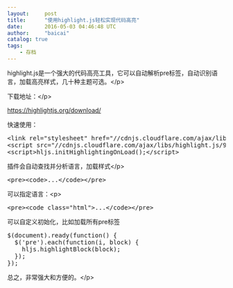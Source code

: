 ```yaml
---
layout:     post
title:      "使用highlight.js轻松实现代码高亮"
date:       2016-05-03 04:46:48 UTC
author:     "baicai"
catalog: true
tags:
    - 存档
---
```


<p></p><p>highlight.js是一个强大的代码高亮工具，它可以自动解析pre标签，自动识别语言，加载高亮样式，几十种主题可选。&lt;/p><p>下载地址：&lt;/p><p><a href="https://highlightjs.org/download/">https://highlightjs.org/download/</a></p><p>快速使用：</p><pre>&lt;link rel="stylesheet" href="//cdnjs.cloudflare.com/ajax/libs/highlight.js/9.3.0/styles/default.min.css"&gt;
&lt;script src="//cdnjs.cloudflare.com/ajax/libs/highlight.js/9.3.0/highlight.min.js"&gt;&lt;/script&gt;
&lt;script&gt;hljs.initHighlightingOnLoad();&lt;/script&gt;<br></pre><p>插件会自动查找并分析语言，加载样式&lt;/p><p></p><pre>&lt;pre&gt;&lt;code&gt;...&lt;/code&gt;&lt;/pre&gt;<br></pre>可以指定语言：&lt;p></p><pre>&lt;pre&gt;&lt;code class="html"&gt;...&lt;/code&gt;&lt;/pre&gt;<br></pre><p>可以自定义初始化，比如加载所有pre标签</p><pre>$(document).ready(function() {
  $('pre').each(function(i, block) {
    hljs.highlightBlock(block);
  });
});<br></pre><p>总之，非常强大和方便的。&lt;/p>
